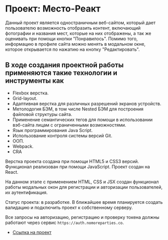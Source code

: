 # Проект: Место-Реакт

Данный проект является одностраничным веб-сайтом, который дает пользователю возможность отобразить контент, включающий фотографии и названия мест, которые на них отображены, а так же оценивать при помощи кнопки "Понравилось". Помимо того, информацию в профиле сайта можно менять в модальном окне, которое открывается по нажатию на кнопку "Редактировать".

## В ходе создания проектной работы применяются такие технологии и инструменты как

* Flexbox верстка.
* Grid-layout.
* Адаптивная верстка для различных разрешений экранов устройств.
* Метолодогия БЭМ, в том числе Nested БЭМ для построения файловой структуры сайта.
* Применение семантических тегов для помощи в использовании вэб-сайта лицам с ограниченными возможностями.
* Язык программирования Java Script.
* Использование контроля системы версий Git.
* ООП.
* Webpack.
* CRA

Верстка проекта создана при помощи HTML5 и CSS3 версий. Функционал реализован при помощи JavaScript. Проект создан на React.

На данном этапе c применением HTML, CSS и JSX создан функционал работы модальных окон для регистрации и авторизации пользователей, их аутентификация.

Статус проекта: в разработке. В ближайшее время планируется создать валидацию и подключить проект к собственному серверу.

Все запросы на авторизацию, регистрацию и проверку токена должны работают через сервис `https://auth.nomoreparties.co`.

* [Ссылка на проект](https://sergeyklopov94.github.io/mesto-react/)

